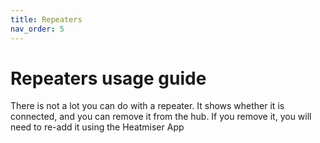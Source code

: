 ```yaml
---
title: Repeaters
nav_order: 5
---
```


# Repeaters usage guide

There is not a lot you can do with a repeater. It shows whether it is connected, and you can remove it from the hub. If you remove it, you will need to re-add it using the Heatmiser App
